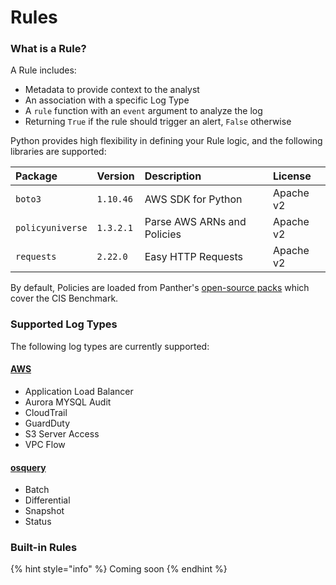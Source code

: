 # Rules

### What is a Rule?

A Rule includes:

- Metadata to provide context to the analyst
- An association with a specific Log Type
- A `rule` function with an `event` argument to analyze the log
- Returning `True` if the rule should trigger an alert, `False` otherwise

Python provides high flexibility in defining your Rule logic, and the following libraries are supported:

| Package          | Version   | Description                 | License   |
| :--------------- | :-------- | :-------------------------- | :-------- |
| `boto3`          | `1.10.46` | AWS SDK for Python          | Apache v2 |
| `policyuniverse` | `1.3.2.1` | Parse AWS ARNs and Policies | Apache v2 |
| `requests`       | `2.22.0`  | Easy HTTP Requests          | Apache v2 |

By default, Policies are loaded from Panther's [open-source packs](https://github.com/panther-labs/panther-analysis/tree/master/analysis/policies) which cover the CIS Benchmark.

### Supported Log Types

The following log types are currently supported:

#### [AWS](https://github.com/panther-labs/panther/tree/master/internal/log_analysis/log_processor/parsers/awslogs)

- Application Load Balancer
- Aurora MYSQL Audit
- CloudTrail
- GuardDuty
- S3 Server Access
- VPC Flow

#### [osquery](https://github.com/panther-labs/panther/tree/master/internal/log_analysis/log_processor/parsers/osquerylogs)

- Batch
- Differential
- Snapshot
- Status

### Built-in Rules

{% hint style="info" %}
Coming soon
{% endhint %}
